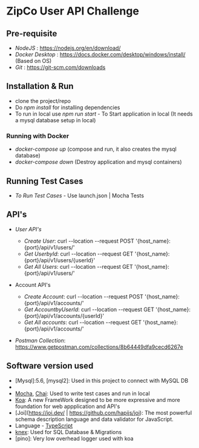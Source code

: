 # ZipCo User API Challenge


## Pre-requisite

* *NodeJS* : https://nodejs.org/en/download/
* *Docker Desktop*  : https://docs.docker.com/desktop/windows/install/ (Based on OS)
* *Git* : https://git-scm.com/downloads

## Installation & Run

* clone the project/repo
* Do *npm install*  for installing dependencies
* To run in local use *npm run start* - To Start application in local (It needs a mysql database setup in local)

### Running with Docker

* *docker-compose up* (compose and run, it also creates the mysql database)
* *docker-compose down* (Destroy application and mysql containers)

## Running Test Cases

* *To Run Test Cases* - Use launch.json | Mocha Tests

## API's

* *User API's*
    - *Create User*: curl --location --request POST '{host_name}:{port}/api/v1/users/'
    - *Get UserbyId*: curl --location --request GET '{host_name}:{port}/api/v1/users/{userId}'
    - *Get All Users*: curl --location --request GET '{host_name}:{port}/api/v1/users/'

* Account API's
    - *Create Account*: curl --location --request POST '{host_name}:{port}/api/v1/accounts/'
    - *Get AccountbyUserId*: curl --location --request GET '{host_name}:{port}/api/v1/accounts/{userId}'
    - *Get All accounts*: curl --location --request GET '{host_name}:{port}/api/v1/accounts/'

* *Postman Collection*: https://www.getpostman.com/collections/8b64449dfa9cecd6267e

## Software version used

* [Mysql]:5.6, [mysql2]: Used in this project to connect with MySQL DB
* [Node]: v12.0.0
* [Mocha](https://mochajs.org/), [Chai](http://www.chaijs.com/): Used to write test cases and run in local
* [Koa](https://koajs.com/): A new FrameWork designed to be more expressive and more foundation for web appplication and API's
* [Joi](https://joi.dev/ | https://github.com/hapijs/joi): The most powerful schema description language and data validator for JavaScript.
* Language - [TypeScript](https://www.typescriptlang.org/)
* [knex](http://knexjs.org/): Used for SQL Database & Migrations
* [pino]: Very low overhead logger used with koa
